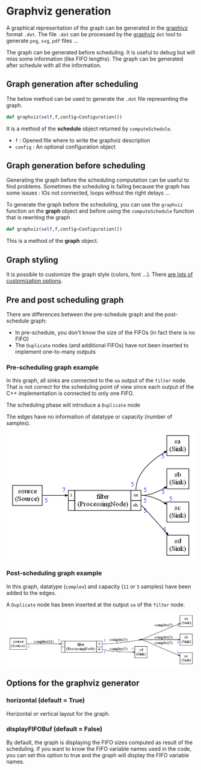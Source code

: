 

# Graphviz generation

A graphical representation of the graph can be generated in the [graphivz](https://graphviz.org/) format `.dot`. The file `.dot` can be processed by the [graphviz](https://graphviz.org/) `dot` tool to generate `png`, `svg`, `pdf` files ...

The graph can be generated before scheduling. It is useful to debug but will miss some information (like FIFO lengths). The graph can be generated after schedule with all the information.

## Graph generation after scheduling

The below method can be used to generate the `.dot` file representing the graph.

```python
def graphviz(self,f,config=Configuration())
```

It is a method of the **schedule** object returned by `computeSchedule`.

* `f` : Opened file where to write the graphviz description
* `config` : An optional configuration object

## Graph generation before scheduling

Generating the graph before the scheduling computation can be useful to find problems. Sometimes the scheduling is failing because the graph has some issues : IOs not connected, loops without the right delays ...

To generate the graph before the scheduling, you can use the `graphviz` function on the **graph** object and before using the `computeSchedule` function that is rewriting the graph

```python
def graphviz(self,f,config=Configuration())
```

This is a method of the **graph** object.

## Graph styling

It is possible to customize the graph style (colors, font ...). There [are lots of customization options](Styling.md).

## Pre and post scheduling graph

There are differences between the pre-schedule graph and the post-schedule graph:

* In pre-schedule, you don't know the size of the FIFOs (in fact there is no FIFO)
* The `Duplicate` nodes (and additional FIFOs) have not been inserted to implement one-to-many outputs

### Pre-scheduling graph example

In this graph, all sinks are connected to the `oa` output of the `filter` node. That is not correct for the scheduling point of view since each output of the C++ implementation is connected to only one FIFO.

The scheduling phase will introduce a `Duplicate` node

The edges have no information of datatype or capacity (number of samples).

![pre_schedule](assets/pre_schedule.png)

### Post-scheduling graph example

In this graph, datatype (`complex`) and capacity (`11` or `5` samples) have been added to the edges.

A `Duplicate` node has been inserted at the output `oa` of the `filter` node.

![schedule](assets/schedule.png)

## Options for the graphviz generator

### horizontal (default = True)

Horizontal or vertical layout for the graph.

### displayFIFOBuf (default = False)

By default, the graph is displaying the FIFO sizes computed as result of the scheduling. If you want to know the FIFO variable names used in the code, you can set this option to true and the graph will display the FIFO variable names.